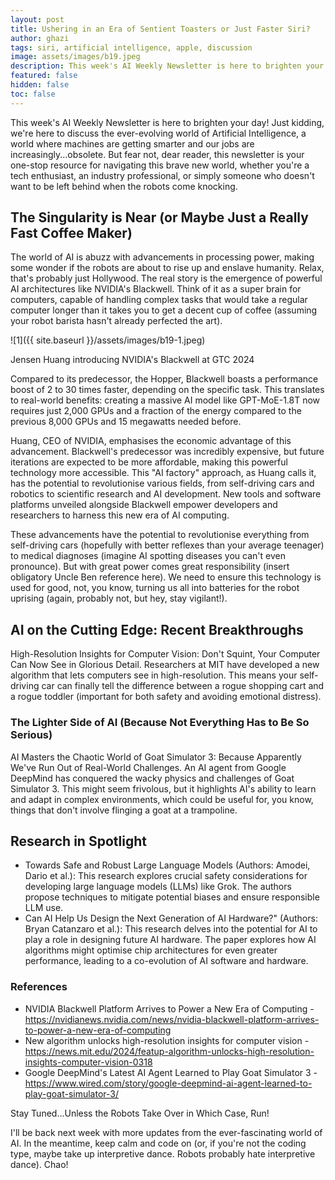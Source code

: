 ```yaml
---
layout: post
title: Ushering in an Era of Sentient Toasters or Just Faster Siri?
author: ghazi
tags: siri, artificial intelligence, apple, discussion
image: assets/images/b19.jpeg
description: This week's AI Weekly Newsletter is here to brighten your day! Just kidding, we're here to discuss the ever-evolving world of Artificial Intelligence, a world where machines are getting smarter and our jobs are increasingly...obsolete.
featured: false
hidden: false
toc: false
---
```


This week's AI Weekly Newsletter is here to brighten your day! Just kidding, we're here to discuss the ever-evolving world of Artificial Intelligence, a world where machines are getting smarter and our jobs are increasingly...obsolete. But fear not, dear reader, this newsletter is your one-stop resource for navigating this brave new world, whether you're a tech enthusiast, an industry professional, or simply someone who doesn't want to be left behind when the robots come knocking.

The Singularity is Near (or Maybe Just a Really Fast Coffee Maker)
------------------------------------------------------------------

The world of AI is abuzz with advancements in processing power, making some wonder if the robots are about to rise up and enslave humanity. Relax, that's probably just Hollywood. The real story is the emergence of powerful AI architectures like NVIDIA's Blackwell. Think of it as a super brain for computers, capable of handling complex tasks that would take a regular computer longer than it takes you to get a decent cup of coffee (assuming your robot barista hasn't already perfected the art).

![1]({{ site.baseurl }}/assets/images/b19-1.jpeg)

Jensen Huang introducing NVIDIA's Blackwell at GTC 2024

Compared to its predecessor, the Hopper, Blackwell boasts a performance boost of 2 to 30 times faster, depending on the specific task. This translates to real-world benefits: creating a massive AI model like GPT-MoE-1.8T now requires just 2,000 GPUs and a fraction of the energy compared to the previous 8,000 GPUs and 15 megawatts needed before.

Huang, CEO of NVIDIA, emphasises the economic advantage of this advancement. Blackwell's predecessor was incredibly expensive, but future iterations are expected to be more affordable, making this powerful technology more accessible. This "AI factory" approach, as Huang calls it, has the potential to revolutionise various fields, from self-driving cars and robotics to scientific research and AI development. New tools and software platforms unveiled alongside Blackwell empower developers and researchers to harness this new era of AI computing.

These advancements have the potential to revolutionise everything from self-driving cars (hopefully with better reflexes than your average teenager) to medical diagnoses (imagine AI spotting diseases you can't even pronounce). But with great power comes great responsibility (insert obligatory Uncle Ben reference here). We need to ensure this technology is used for good, not, you know, turning us all into batteries for the robot uprising (again, probably not, but hey, stay vigilant!).

AI on the Cutting Edge: Recent Breakthroughs
--------------------------------------------

High-Resolution Insights for Computer Vision: Don't Squint, Your Computer Can Now See in Glorious Detail.  Researchers at MIT have developed a new algorithm that lets computers see in high-resolution. This means your self-driving car can finally tell the difference between a rogue shopping cart and a rogue toddler (important for both safety and avoiding emotional distress).

### The Lighter Side of AI (Because Not Everything Has to Be So Serious)

AI Masters the Chaotic World of Goat Simulator 3: Because Apparently We've Run Out of Real-World Challenges.  An AI agent from Google DeepMind has conquered the wacky physics and challenges of Goat Simulator 3. This might seem frivolous, but it highlights AI's ability to learn and adapt in complex environments, which could be useful for, you know, things that don't involve flinging a goat at a trampoline.

Research in Spotlight
---------------------

-   Towards Safe and Robust Large Language Models (Authors: Amodei, Dario et al.):  This research explores crucial safety considerations for developing large language models (LLMs) like Grok. The authors propose techniques to mitigate potential biases and ensure responsible LLM use.
-   Can AI Help Us Design the Next Generation of AI Hardware?" (Authors: Bryan Catanzaro et al.):  This research delves into the potential for AI to play a role in designing future AI hardware. The paper explores how AI algorithms might optimise chip architectures for even greater performance, leading to a co-evolution of AI software and hardware.

### References

-   NVIDIA Blackwell Platform Arrives to Power a New Era of Computing -  <https://nvidianews.nvidia.com/news/nvidia-blackwell-platform-arrives-to-power-a-new-era-of-computing>
-   New algorithm unlocks high-resolution insights for computer vision -  <https://news.mit.edu/2024/featup-algorithm-unlocks-high-resolution-insights-computer-vision-0318>
-   Google DeepMind's Latest AI Agent Learned to Play Goat Simulator 3 -  <https://www.wired.com/story/google-deepmind-ai-agent-learned-to-play-goat-simulator-3/>

Stay Tuned...Unless the Robots Take Over in Which Case, Run!

I'll be back next week with more updates from the ever-fascinating world of AI. In the meantime, keep calm and code on (or, if you're not the coding type, maybe take up interpretive dance. Robots probably hate interpretive dance). Chao!